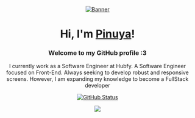 
<p align="center">
  <a href="https://pinuya.site/">
    <img src="https://i.pinimg.com/originals/96/08/1a/96081ad0c61c0616864be666dd0372a8.gif" alt="Banner">
  </a>
</p>

<h1 align="center">Hi, I'm <a href="https://pinuya.site">Pinuya</a>!</h1>
<h3 align="center">Welcome to my GitHub profile :3</h3>
<p align="center">I currently work as a Software Engineer at Hubfy. A Software Engineer focused on Front-End. Always seeking to develop robust and responsive screens. However, I am expanding my knowledge to become a FullStack developer</p>

<p align="center">
<a href="https://github.com/pinuya"><img src="https://github-readme-stats.vercel.app/api?username=pinuya&show_icons=true&title_color=FBC0CD&text_color=FFF&icon_color=FBC0CD&bg_color=0D1017&hide_border=true&cache_seconds=2300" alt="GitHub Status"></a>
</p>

<p align="center">
  <a href="https://skillicons.dev">
    <img src="https://skillicons.dev/icons?i=html,css,tailwind,js,ts,react,nodejs,supabase,docker,bun,git,remix,nextjs,vite" />
  </a>
</p>

<!--
[![Static Badge](https://img.shields.io/badge/website-white)](https://pinuya.site/)
[![Static Badge](https://img.shields.io/badge/twitter-white)](https://x.com/pinuyami)
[![Static Badge](https://img.shields.io/badge/linkedin-white)](https://www.linkedin.com/in/tifanyanunes/)
[![Static Badge](https://img.shields.io/badge/instagram-white)](https://www.instagram.com/pinuyami/)
-->
